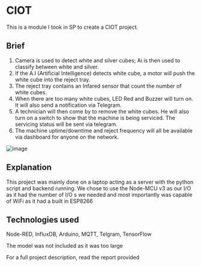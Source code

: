 # CIOT
This is a module I took in SP to create a CIOT project.

## Brief
  1. Camera is used to detect white and silver cubes; Ai is then used to classify between white and silver. 
  2. If the A.I (Artificial Intelligence) detects white cube, a motor will push the white cube into the reject tray.  
  3. The reject tray contains an Infared sensor that count the number of white cubes.  
  4. When there are too many white cubes, LED Red and Buzzer will turn on. It will also send a notification via Telegram. 
  5. A technician will then come by to remove the white cubes. He will also turn on a switch to show that the machine is being serviced. The servicing status will be sent via telegram. 
  6. The machine uptime/downtime and reject frequency will all be available via dashboard for anyone on the network. 
  
  ![image](https://user-images.githubusercontent.com/74981128/162348480-b1f164f2-31c0-4aac-8934-a3ac6f52529e.png)
  
## Explanation
This project was mainly done on a laptop acting as a server with the python script and backend running. We chose to use the Node-MCU v3 as our I/O as it had the number of I/O s we needed and most importantly was capable of WiFi as it had a built in ESP8266

## Technologies used 
Node-RED, InfluxDB, Arduino, MQTT, Telgram, TensorFlow 

The model was not included as it was too large

For a full project description, read the report provided
